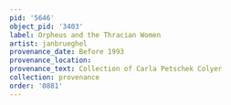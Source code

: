 ```yaml
---
pid: '5646'
object_pid: '3403'
label: Orpheus and the Thracian Women
artist: janbrueghel
provenance_date: Before 1993
provenance_location:
provenance_text: Collection of Carla Petschek Colyer
collection: provenance
order: '0881'
---
```

